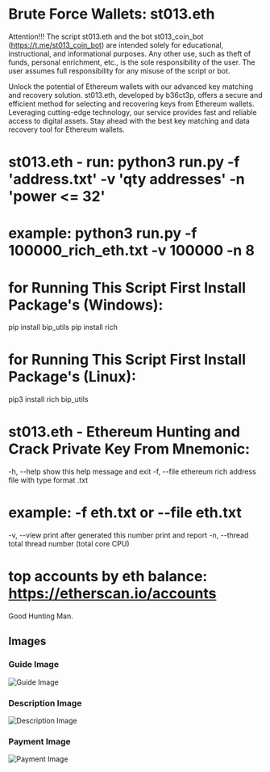 # Brute Force Wallets: st013.eth

Attention!!! The script st013.eth and the bot st013_coin_bot (https://t.me/st013_coin_bot) are intended solely for educational, instructional, and informational purposes. Any other use, such as theft of funds, personal enrichment, etc., is the sole responsibility of the user. The user assumes full responsibility for any misuse of the script or bot.

Unlock the potential of Ethereum wallets with our advanced key matching and recovery solution. st013.eth, developed by b36ct3p, offers a secure and efficient method for selecting and recovering keys from Ethereum wallets. Leveraging cutting-edge technology, our service provides fast and reliable access to digital assets. Stay ahead with the best key matching and data recovery tool for Ethereum wallets.

# st013.eth - run: python3 run.py -f 'address.txt' -v 'qty addresses' -n 'power <= 32'

# example: python3 run.py -f 100000_rich_eth.txt -v 100000 -n 8

# for Running This Script First Install Package's (Windows):

   pip install bip_utils
   pip install rich

# for Running This Script First Install Package's (Linux): 

   pip3 install rich bip_utils

# st013.eth - Ethereum Hunting and Crack Private Key From Mnemonic:

  -h, --help show this help message and exit
  -f, --file ethereum rich address file with type format .txt

# example: -f eth.txt or --file eth.txt

  -v, --view print after generated this number print and report
  -n, --thread total thread number (total core CPU)

# top accounts by eth balance: https://etherscan.io/accounts

Good Hunting Man.


## Images

### Guide Image
![Guide Image](https://i.ibb.co/FgTNMcK/guide-image.png)

### Description Image
![Description Image](https://i.ibb.co/KFLhT6d/description-image.png)

### Payment Image
![Payment Image](https://i.ibb.co/HNNh99y/payment-image.png)

